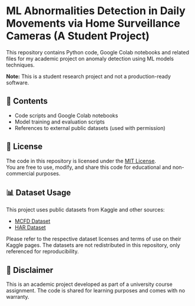 # ML Abnormalities Detection in Daily Movements via Home Surveillance Cameras (A Student Project)

This repository contains Python code, Google Colab notebooks and related files for my academic project on anomaly detection using ML models techniques.

**Note:** This is a student research project and not a production-ready software.

## 📁 Contents
- Code scripts and Google Colab notebooks
- Model training and evaluation scripts
- References to external public datasets (used with permission)

## 📜 License

The code in this repository is licensed under the [MIT License](LICENSE).  
You are free to use, modify, and share this code for educational and non-commercial purposes.

## 📊 Dataset Usage

This project uses public datasets from Kaggle and other sources:
- [MCFD Dataset](https://www.kaggle.com/datasets/soumicksarker/multiple-cameras-fall-dataset)
- [HAR Dataset](https://www.kaggle.com/datasets/meetnagadia/human-action-recognition-har-dataset/)

Please refer to the respective dataset licenses and terms of use on their Kaggle pages. The datasets are not redistributed in this repository, only referenced for reproducibility.

## 📌 Disclaimer

This is an academic project developed as part of a university course assignment. The code is shared for learning purposes and comes with no warranty.
